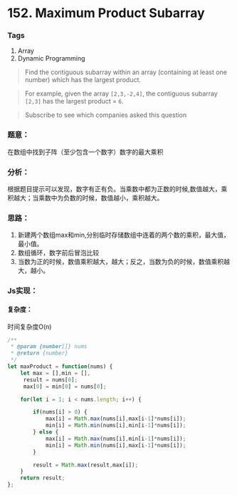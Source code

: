# 152. Maximum Product Subarray
### Tags
1. Array
2. Dynamic Programming

>Find the contiguous subarray within an array (containing at least one number) which has the largest product.

>For example, given the array `[2,3,-2,4]`,
the contiguous subarray `[2,3]` has the largest product = `6`.

>Subscribe to see which companies asked this question

### 题意：
在数组中找到子阵（至少包含一个数字）数字的最大乘积

### 分析：
根据题目提示可以发现，数字有正有负。当乘数中都为正数的时候,数值越大，乘积越大；当乘数中为负数的时候，数值越小，乘积越大。

### 思路：
1. 新建两个数组max和min,分别临时存储数组中连着的两个数的乘积，最大值，最小值。
2. 数组循环，数字前后冒泡比较
3. 当数为正的时候，数值乘积越大，越大；反之，当数为负的时候，数值乘积越大，越小。

### Js实现：
#### 复杂度：
时间复杂度O(n)

```js
/**
 * @param {number[]} nums
 * @return {number}
 */
let maxProduct = function(nums) {
    let max = [],min = [],
     result = nums[0];
     max[0] = min[0] = nums[0];

    for(let i = 1; i < nums.length; i++) {

        if(nums[i] > 0) {
            max[i] = Math.max(nums[i],max[i-1]*nums[i]);
            min[i] = Math.min(nums[i],min[i-1]*nums[i]);
        } else {
            max[i] = Math.max(nums[i],min[i-1]*nums[i]);
            min[i] = Math.min(nums[i],max[i-1]*nums[i]);
        }

        result = Math.max(result,max[i]);
    }
    return result;
};
```